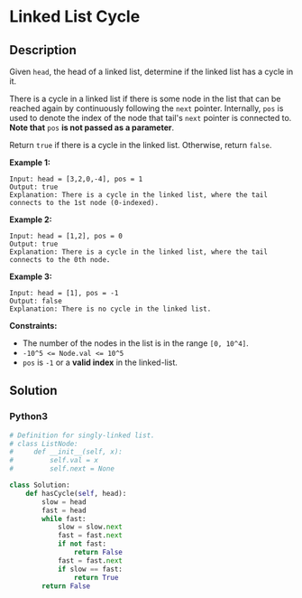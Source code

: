 # Linked List Cycle

## Description

Given `head`, the head of a linked list, determine if the linked list has a cycle in it.

There is a cycle in a linked list if there is some node in the list that can be reached again by continuously following the `next` pointer. Internally, `pos` is used to denote the index of the node that tail's `next` pointer is connected to. **Note that** `pos` **is not passed as a parameter**.

Return `true` if there is a cycle in the linked list. Otherwise, return `false`.

**Example 1:**
```
Input: head = [3,2,0,-4], pos = 1
Output: true
Explanation: There is a cycle in the linked list, where the tail connects to the 1st node (0-indexed).
```

**Example 2:**
```
Input: head = [1,2], pos = 0
Output: true
Explanation: There is a cycle in the linked list, where the tail connects to the 0th node.
```

**Example 3:**
```
Input: head = [1], pos = -1
Output: false
Explanation: There is no cycle in the linked list.
```

**Constraints:**
+ The number of the nodes in the list is in the range `[0, 10^4]`.
+ `-10^5 <= Node.val <= 10^5`
+ `pos` is `-1` or a **valid index** in the linked-list.



## Solution

### Python3
```python
# Definition for singly-linked list.
# class ListNode:
#     def __init__(self, x):
#         self.val = x
#         self.next = None

class Solution:
    def hasCycle(self, head):
        slow = head
        fast = head
        while fast:
            slow = slow.next
            fast = fast.next
            if not fast:
                return False
            fast = fast.next
            if slow == fast:
                return True
        return False
```
